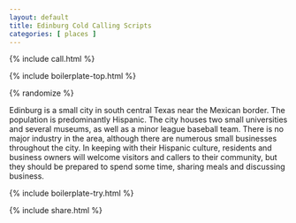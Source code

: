 ```yaml
---
layout: default
title: Edinburg Cold Calling Scripts
categories: [ places ]
---
```


{% include call.html %}

{% include boilerplate-top.html %}


{% randomize %}

Edinburg is a small city in south central Texas near the Mexican border. The population is predominantly Hispanic. The city houses two small universities and several museums, as well as a minor league baseball team. There is no major industry in the area, although there are numerous small businesses throughout the city. In keeping with their Hispanic culture, residents and business owners will welcome visitors and callers to their community, but they should be prepared to spend some time, sharing meals and discussing business.

{% include boilerplate-try.html %}

{% include share.html %}